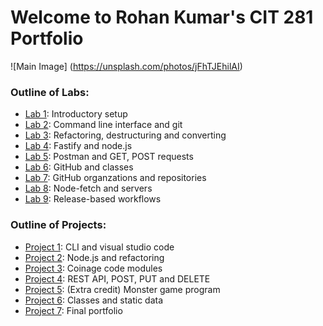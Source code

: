 # Welcome to Rohan Kumar's CIT 281 Portfolio

![Main Image]
(https://unsplash.com/photos/jFhTJEhilAI)

### Outline of Labs:
- [Lab 1](https://github.com/rohankumarpdx/cit281-lab1): Introductory setup
- [Lab 2](https://github.com/rohankumarpdx/cit281-lab2): Command line interface and git
- [Lab 3](https://github.com/rohankumarpdx/cit281-lab3): Refactoring, destructuring and converting
- [Lab 4](https://github.com/rohankumarpdx/cit281-lab4): Fastify and node.js
- [Lab 5](https://github.com/rohankumarpdx/cit281-lab5): Postman and GET, POST requests
- [Lab 6](https://github.com/rohankumarpdx/cit281-lab6): GitHub and classes
- [Lab 7](https://github.com/rohankumarpdx/cit281-lab7): GitHub organzations and repositories
- [Lab 8](https://github.com/rohankumarpdx/cit281-lab8): Node-fetch and servers
- [Lab 9](https://github.com/rohankumarpdx/cit281-lab9): Release-based workflows

### Outline of Projects:
- [Project 1](https://github.com/rohankumarpdx/cit281-p1): CLI and visual studio code
- [Project 2](https://github.com/rohankumarpdx/cit281-p2): Node.js and refactoring
- [Project 3](https://github.com/rohankumarpdx/cit281-p3): Coinage code modules
- [Project 4](https://github.com/rohankumarpdx/cit281-p4): REST API, POST, PUT and DELETE
- [Project 5](https://github.com/rohankumarpdx/cit281-p5): (Extra credit) Monster game program
- [Project 6](https://github.com/rohankumarpdx/cit281-p6): Classes and static data
- [Project 7](https://github.com/rohankumarpdx/cit281-p7): Final portfolio

